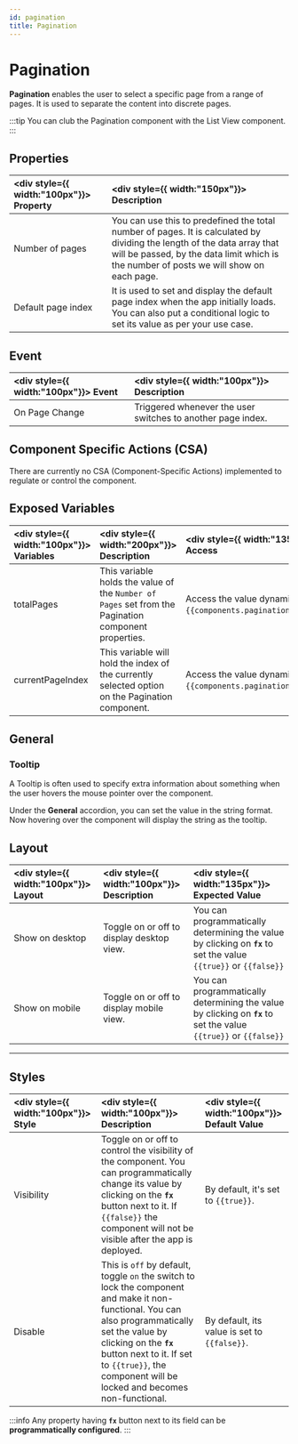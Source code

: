 ```yaml
---
id: pagination
title: Pagination
---
```

# Pagination

**Pagination** enables the user to select a specific page from a range of pages. It is used to separate the content into discrete pages.

:::tip
You can club the Pagination component with the List View component.
:::

<div style={{paddingTop:'24px'}}>

## Properties

| <div style={{ width:"100px"}}> Property </div> | <div style={{ width:"150px"}}> Description </div> | 
|:------------ |:-------------|
| Number of pages | You can use this to predefined the total number of pages. It is calculated by dividing the length of the data array that will be passed, by the data limit which is the number of posts we will show on each page. |
| Default page index | It is used to set and display the default page index when the app initially loads. You can also put a conditional logic to set its value as per your use case. |

</div>

<div style={{paddingTop:'24px'}}>

## Event 

| <div style={{ width:"100px"}}> Event </div> | <div style={{ width:"100px"}}> Description </div> |
|:------------------|:---------------------|
| On Page Change | Triggered whenever the user switches to another page index. |

</div>

<div style={{paddingTop:'24px'}}>

## Component Specific Actions (CSA)

There are currently no CSA (Component-Specific Actions) implemented to regulate or control the component.

</div>

<div style={{paddingTop:'24px'}}>

## Exposed Variables

| <div style={{ width:"100px"}}> Variables </div> | <div style={{ width:"200px"}}> Description </div> | <div style={{ width:"135px"}}> How To Access </div>|
|:----------- |:----------- |:--------- |
| totalPages | This variable holds the value of the `Number of Pages` set from the Pagination component properties. | Access the value dynamically using JS: `{{components.pagination1.totalPages}}`. |
| currentPageIndex | This variable will hold the index of the currently selected option on the Pagination component. | Access the value dynamically using JS: `{{components.pagination1.currentPageIndex}}`. |

</div>

<div style={{paddingTop:'24px'}}>

## General
### Tooltip

A Tooltip is often used to specify extra information about something when the user hovers the mouse pointer over the component.

Under the <b>General</b> accordion, you can set the value in the string format. Now hovering over the component will display the string as the tooltip.

</div>

<div style={{paddingTop:'24px'}}>

## Layout

| <div style={{ width:"100px"}}> Layout </div> | <div style={{ width:"100px"}}> Description </div> | <div style={{ width:"135px"}}> Expected Value </div> |
|:--------------- |:----------------------------------------- | :------------------------------------------------------------------------------------------------------------- |
| Show on desktop | Toggle on or off to display desktop view. | You can programmatically determining the value by clicking on **`fx`** to set the value `{{true}}` or `{{false}}` |
| Show on mobile  | Toggle on or off to display mobile view.  | You can programmatically determining the value by clicking on **`fx`** to set the value `{{true}}` or `{{false}}` |

</div>

<div style={{paddingTop:'24px'}}>

---

## Styles

| <div style={{ width:"100px"}}> Style </div> | <div style={{ width:"100px"}}>  Description </div> | <div style={{ width:"100px"}}> Default Value </div> |
|:------------ |:-------------|:--------- |
| Visibility | Toggle on or off to control the visibility of the component. You can programmatically change its value by clicking on the **`fx`** button next to it. If `{{false}}` the component will not be visible after the app is deployed. | By default, it's set to `{{true}}`. |
| Disable | This is `off` by default, toggle `on` the switch to lock the component and make it non-functional. You can also programmatically set the value by clicking on the **`fx`** button next to it. If set to `{{true}}`, the component will be locked and becomes non-functional. | By default, its value is set to `{{false}}`. |

:::info
Any property having **`fx`** button next to its field can be **programmatically configured**.
:::

</div>